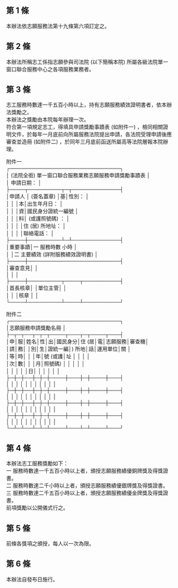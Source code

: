 第 1 條
-------
本辦法依志願服務法第十九條第六項訂定之。

第 2 條
-------
本辦法所稱志工係指志願參與司法院 (以下簡稱本院) 所屬各級法院單一  
窗口聯合服務中心之各項服務業務者。

第 3 條
-------
志工服務時數達一千五百小時以上，持有志願服務績效證明書者，依本辦  
法獎勵之。  
本辦法之獎勵由本院每年辦理一次。  
符合第一項規定志工，得填具申請獎勵事蹟表 (如附件一) ，檢同相關證  
明文件，於每年一月底前向所屬服務法院提出申請，各法院受理申請後應  
審查並造冊 (如附件二) ，於同年三月底前函送所屬高等法院層報本院辦  
理。  
  
附件一  
┌──────────────────────────────┐  
│ (法院全銜) 單一窗口聯合服務業務志願服務申請獎勵事蹟表      │  
│                                        申請日期：          │  
├────┬─────────┬─┬─────────────┤  
│申請人  │       (簽名蓋章) │基│性別：                    │  
│        │                  │本│出生年月日：              │  
│        │                  │資│國民身分證統一編號        │  
│        │                  │料│ (或護照號碼) ：          │  
│        │                  │  │住 (居) 所地址：          │  
│        │                  │  │聯絡電話：                │  
├────┼─────────┴─┴─────────────┤  
│重要事蹟│一  服務時數                  小時                │  
│        │二  主要績效 (詳附服務績效證明書)                 │  
├────┼─────────────────────────┤  
│審查意見│                                                  │  
│        │                                                  │  
├────┼─────────┬────┬──────────┤  
│首長核章│                  │單位主管│                    │  
│        │                  │核章    │                    │  
└────┴─────────┴────┴──────────┘  
  
附件二  
┌──────────────────────────────┐  
│志願服務申請獎勵名冊                                        │  
├─┬─┬──┬─┬─┬────┬───┬─┬────┬───┤  
│申│服│姓名│性│出│國民身分│住 (居│電│志願服務│審查機│  
│請│務│    │別│生│證統一編│) 所地│話│運用單位│關    │  
│等│時│    │  │年│號 (或護│址    │  │        │      │  
│次│數│    │  │月│照號碼) │      │  │        │      │  
│  │  │    │  │日│        │      │  │        │      │  
├─┼─┼──┼─┼─┼────┼───┼─┼────┼───┤  
│  │  │    │  │  │        │      │  │        │      │  
├─┼─┼──┼─┼─┼────┼───┼─┼────┼───┤  
│  │  │    │  │  │        │      │  │        │      │  
├─┼─┼──┼─┼─┼────┼───┼─┼────┼───┤  
│  │  │    │  │  │        │      │  │        │      │  
├─┼─┼──┼─┼─┼────┼───┼─┼────┼───┤  
│  │  │    │  │  │        │      │  │        │      │  
└─┴─┴──┴─┴─┴────┴───┴─┴────┴───┘

第 4 條
-------
本辦法志工服務獎勵如下：  
一  服務時數達一千五百小時以上者，頒授志願服務績優銅牌獎及得獎證  
    書。  
二  服務時數達二千小時以上者，頒授志願服務績優銀牌獎及得獎證書。  
三  服務時數達二千五百小時以上者，頒授志願服務績優金牌獎及得獎證  
    書。  
前項獎勵以公開儀式行之。

第 5 條
-------
前條各獎項之頒授，每人以一次為限。

第 6 條
-------
本辦法自發布日施行。

